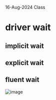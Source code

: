 16-Aug-2024 Class

# driver wait
## implicit wait
## explicit wait
## fluent wait

![image](https://github.com/user-attachments/assets/c79aa35a-9b20-4dec-9f93-91cb3a99afac)

    
